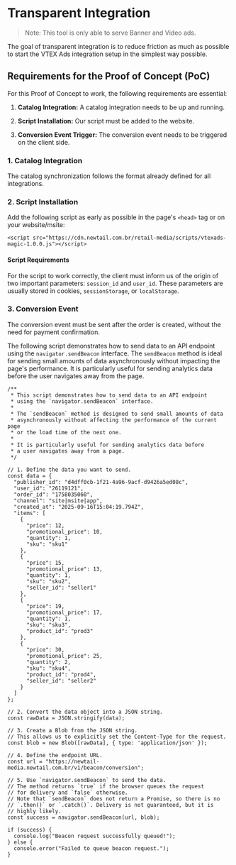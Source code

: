 # Transparent Integration

> Note: This tool is only able to serve Banner and Video ads.

The goal of transparent integration is to reduce friction as much as possible to start the VTEX Ads integration setup in the simplest way possible.

## Requirements for the Proof of Concept (PoC)

For this Proof of Concept to work, the following requirements are essential:

1.  **Catalog Integration:** A catalog integration needs to be up and running.
    
2.  **Script Installation:** Our script must be added to the website.
    
3.  **Conversion Event Trigger:** The conversion event needs to be triggered on the client side.
    

### 1\. Catalog Integration

The catalog synchronization follows the format already defined for all integrations.

### 2\. Script Installation

Add the following script as early as possible in the page's `<head>` tag or on your website/msite:

```
<script src="https://cdn.newtail.com.br/retail-media/scripts/vtexads-magic-1.0.0.js"></script>
```

#### Script Requirements

For the script to work correctly, the client must inform us of the origin of two important parameters: `session_id` and `user_id`. These parameters are usually stored in cookies, `sessionStorage`, or `localStorage`.

### 3\. Conversion Event

The conversion event must be sent after the order is created, without the need for payment confirmation.

The following script demonstrates how to send data to an API endpoint using the `navigator.sendBeacon` interface. The `sendBeacon` method is ideal for sending small amounts of data asynchronously without impacting the page's performance. It is particularly useful for sending analytics data before the user navigates away from the page.

```
/**
 * This script demonstrates how to send data to an API endpoint
 * using the `navigator.sendBeacon` interface.
 *
 * The `sendBeacon` method is designed to send small amounts of data
 * asynchronously without affecting the performance of the current page
 * or the load time of the next one.
 *
 * It is particularly useful for sending analytics data before
 * a user navigates away from a page.
 */

// 1. Define the data you want to send.
const data = {
  "publisher_id": "d4dff0cb-1f21-4a96-9acf-d9426a5ed08c",
  "user_id": "26119121",
  "order_id": "1758035060",
  "channel": "site|msite|app",
  "created_at": "2025-09-16T15:04:19.794Z",
  "items": [
    {
      "price": 12,
      "promotional_price": 10,
      "quantity": 1,
      "sku": "sku1"
    },
    {
      "price": 15,
      "promotional_price": 13,
      "quantity": 1,
      "sku": "sku2",
      "seller_id": "seller1"
    },
    {
      "price": 19,
      "promotional_price": 17,
      "quantity": 1,
      "sku": "sku3",
      "product_id": "prod3"
    },
    {
      "price": 30,
      "promotional_price": 25,
      "quantity": 2,
      "sku": "sku4",
      "product_id": "prod4",
      "seller_id": "seller2"
    }
  ]
};

// 2. Convert the data object into a JSON string.
const rawData = JSON.stringify(data);

// 3. Create a Blob from the JSON string.
// This allows us to explicitly set the Content-Type for the request.
const blob = new Blob([rawData], { type: 'application/json' });

// 4. Define the endpoint URL.
const url = "https://newtail-media.newtail.com.br/v1/beacon/conversion";

// 5. Use `navigator.sendBeacon` to send the data.
// The method returns `true` if the browser queues the request
// for delivery and `false` otherwise.
// Note that `sendBeacon` does not return a Promise, so there is no
// `.then()` or `.catch()`. Delivery is not guaranteed, but it is
// highly likely.
const success = navigator.sendBeacon(url, blob);

if (success) {
  console.log("Beacon request successfully queued!");
} else {
  console.error("Failed to queue beacon request.");
}
```
